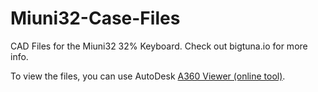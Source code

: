 # Miuni32-Case-Files
CAD Files for the Miuni32 32% Keyboard.  Check out bigtuna.io for more info.

To view the files, you can use AutoDesk [A360 Viewer (online tool)](https://a360.autodesk.com/viewer).
